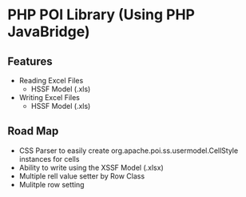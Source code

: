 PHP POI Library (Using PHP JavaBridge)
======================

Features
-----------
- Reading Excel Files 
	* HSSF Model (.xls)
- Writing Excel Files
	* HSSF Model (.xls)

Road Map
-----------
- CSS Parser to easily create org.apache.poi.ss.usermodel.CellStyle instances for cells
- Ability to write using the XSSF Model (.xlsx)
- Multiple rell value setter by Row Class
- Mulitple row setting 